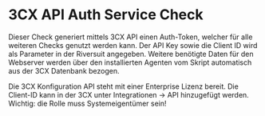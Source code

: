 
# 3CX API Auth Service Check
Dieser Check generiert mittels 3CX API einen Auth-Token, welcher für alle weiteren Checks genutzt werden kann.
Der API Key sowie die Client ID wird als Parameter in der Riversuit angegeben. 
Weitere benötigte Daten für den Webserver werden über den installierten Agenten vom Skript automatisch aus der 3CX Datenbank bezogen.

Die 3CX Konfiguration API steht mit einer Enterprise Lizenz bereit. Die Client-ID kann in der 3CX unter Integrationen -> API hinzugefügt werden. Wichtig: die Rolle muss Systemeigentümer sein! 
